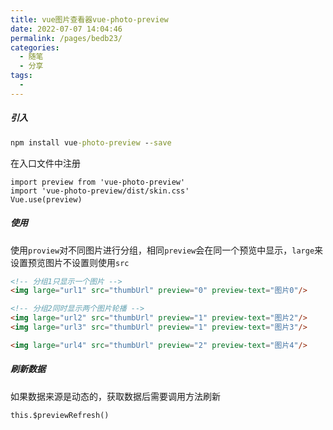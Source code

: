 ```yaml
---
title: vue图片查看器vue-photo-preview
date: 2022-07-07 14:04:46
permalink: /pages/bedb23/
categories:
  - 随笔
  - 分享
tags:
  - 
---
```


##### 引入

```cmd
npm install vue-photo-preview --save
```
在入口文件中注册
```
import preview from 'vue-photo-preview'
import 'vue-photo-preview/dist/skin.css'
Vue.use(preview)
```

##### 使用
使用`proview`对不同图片进行分组，相同`preview`会在同一个预览中显示，`large`来设置预览图片不设置则使用`src`
```html
<!-- 分组1只显示一个图片 -->
<img large="url1" src="thumbUrl" preview="0" preview-text="图片0"/>

<!-- 分组2同时显示两个图片轮播 -->
<img large="url2" src="thumbUrl" preview="1" preview-text="图片2"/>
<img large="url3" src="thumbUrl" preview="1" preview-text="图片3"/>

<img large="url4" src="thumbUrl" preview="2" preview-text="图片4"/>
```


##### 刷新数据
如果数据来源是动态的，获取数据后需要调用方法刷新
```
this.$previewRefresh()
```
